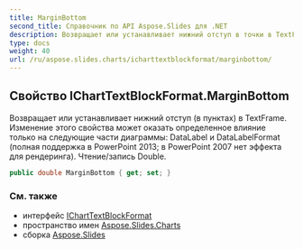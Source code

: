 ```yaml
---
title: MarginBottom
second_title: Справочник по API Aspose.Slides для .NET
description: Возвращает или устанавливает нижний отступ в точки в TextFrame. Изменение этого свойства может оказать определенное влияние только на следующие части диаграммы DataLabel и DataLabelFormat полная поддержка в PowerPoint 2013; в PowerPoint 2007 нет эффекта для рендеринга. Чтение/запись Double.
type: docs
weight: 40
url: /ru/aspose.slides.charts/icharttextblockformat/marginbottom/
---
```


## Свойство IChartTextBlockFormat.MarginBottom

Возвращает или устанавливает нижний отступ (в пунктах) в TextFrame. Изменение этого свойства может оказать определенное влияние только на следующие части диаграммы: DataLabel и DataLabelFormat (полная поддержка в PowerPoint 2013; в PowerPoint 2007 нет эффекта для рендеринга). Чтение/запись Double.

```csharp
public double MarginBottom { get; set; }
```

### См. также

* интерфейс [IChartTextBlockFormat](../../icharttextblockformat)
* пространство имен [Aspose.Slides.Charts](../../icharttextblockformat)
* сборка [Aspose.Slides](../../../)

<!-- DO NOT EDIT: сгенерировано xmldocmd для Aspose.Slides.dll -->